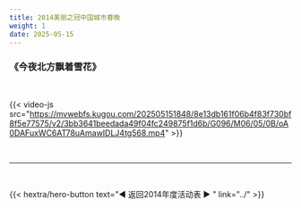 ```yaml
---
title: 2014美丽之冠中国城市春晚
weight: 1
date: 2025-05-15
---
```


### 《今夜北方飘着雪花》

<br>

{{< video-js src="https://mvwebfs.kugou.com/202505151848/8e13db161f06b4f83f730bf8f5e77575/v2/3bb3641beedada49f04fc249875f1d6b/G096/M06/05/0B/oA0DAFuxWC6AT78uAmawIDLJ4tg568.mp4" >}}


<br>
<hr>
<br>

{{< hextra/hero-button text="◀ 返回2014年度活动表 ▶ " link="../" >}}